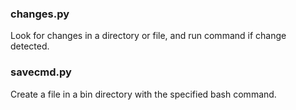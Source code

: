 ### changes.py
Look for changes in a directory or file, and run command if change detected.

### savecmd.py
Create a file in a bin directory with the specified bash command. 